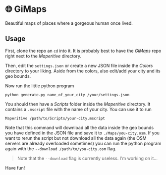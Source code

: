 # :globe_with_meridians:  GiMaps

Beautiful maps of places where a gorgeous human once lived.

## Usage
First, clone the repo an `cd` into it. It is probably best to have the *GiMaps* repo right next to the *Maperitive* directory.

Then, edit the `settings.json` or create a new JSON file inside the *Colors* directory to your liking. Aside from the colors, also edit/add your city and its geo bounds.

Now run the little python program 
```
python generate.py name_of_your_city /your/settings.json
```
You should then have a *Scripts* folder inside the *Maperitive* directory. It contains a `.mscript` file with the name of your city. You can use it to run
```
Maperitive /path/to/Scripts/your-city.mscript
```
Note that this command will download all the data inside the geo bounds you have defined in the JSON file and save it to `./Maps/you-city.osm`. If you want to rerun the script but not download all the data again (the OSM servers are already overloaded sometimes) you can run the python program again with the `--download /path/to/you-city.osm` flag.

> Note that the `--download` flag is currently useless. I'm working on it...

Have fun!